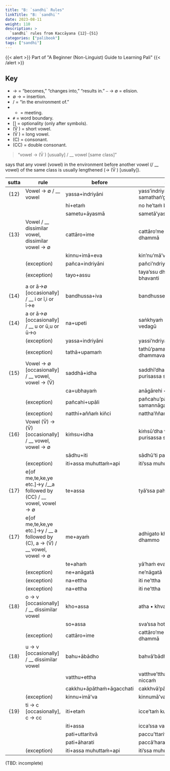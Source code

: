 ```yaml
---
title: "B: `sandhi` Rules"
linkTitle: "B: `sandhi`"
date: 2023-08-11
weight: 110
description: >
  `sandhi` rules from Kaccāyana {12}-{51}
categories: ["palibook"]
tags: ["sandhi"]
---
```


{{< alert >}}
Part of "A Beginner (Non-Linguist) Guide to Learning Pali"
{{< /alert >}}

## Key

* → = “becomes,” “changes into,” “results in.” ⎯ → ∅ = elision.
* ∅ → = insertion.
* / = “in the environment of.”
* + = meeting.
* `#` = word boundary.
* [] = optionality (only after symbols).
* (V̆ ) = short vowel.
* (V̄ ) = long vowel.
* (C) = consonant.
* (CC) = double consonant.

> “vowel → (V̄ ) [usually] / __ vowel [same class]”

says that any vowel (vowel) in the environment before another vowel (/ __ vowel) of the same class is usually lengthened (→ (V̄ ) [usually]).

| sutta | rule | before | after |
| :-: | --- | --- | --- |
| {12} | Vowel → ∅ / __ vowel | yassa+indriyāni | yass’indriyāni samathaṅ’gatāni |
| | | hi+etaṁ | no he’taṁ bhante |
| | | sametu+āyasmā | sametā’yasmā saṁghena |
| {13} | Vowel / __ dissimilar vowel, dissimilar vowel → ∅ | cattāro+ime | cattāro’me bhikkhave dhammā |
| | | kinnu+imā+eva | kinʼnu’mā’va samaṇiyo |
| | (exception) | pañca+indriyāni | pañci’ndriyāni |
| | (exception) | tayo+assu | taya’ssu dhammā jahitā bhavanti |
| {14} | a or ā→∅ [occasionally] / __ i or ī,i or ī→e | bandhussa+iva | bandhusse’va samāgamo |
| {14} | a or ā→∅ [occasionally] / __ u or ū,u or ū→o | na+upeti | saṅkhyaṁ • no’peti vedagū |
| | (exception) | yassa+indriyāni | yassi’ndriyāni |
| | (exception) | tathā+upamaṁ | tathū’pamaṁ dhammavaraṁ adesayi |
| {15} | Vowel → ∅ [occasionally] / __ vowel, vowel → (V̄) | saddhā+idha | saddhī’dha vittaṁ purisassa seṭṭhaṁ |
| | | ca+ubhayaṁ | anāgārehi •cū’bhayaṁ |
| | (exception) | pañcahi+upāli | pañcahu’pāli aṅgehi samannāgato |
| | (exception) | natthi+aññaṁ kiñci | nattha’ññaṁ kiñci |
| {16} | Vowel (V̆) → (V̄) [occasionally] / __ vowel, vowel → ∅ | kiṁsu+idha | kiṁsū’dha vittaṁ purisassa seṭṭhaṁ |
| | | sādhu+iti | sādhū’ti paṭissuṇitvā |
| | (exception) | iti+assa muhuttaṁ+api | iti’ssa muhuttam’pi |
| {17} | e[of me,te,ke,ye etc.]→y /__a followed by (CC) / __ vowel, vowel → ∅ | te+assa | tyā’ssa pahīnā honti |
| {17} | e[of me,te,ke,ye etc.]→y / __ a followed by (C), a → (V̄) / __ vowel, vowel → ∅ | me+ayaṁ | adhigato kho • myā’yaṁ dhammo |
| | | te+ahaṁ | yā’haṁ evaṁ vadeyyaṁ |
| | (exception) | ne+anāgatā | ne’nāgatā |
| | (exception) | na+ettha | iti ne’ttha |
| | (exception) | na+ettha | iti ne’ttha |
| {18} | o → v [occasionally] / __ dissimilar vowel | kho+assa | atha • khva’ssa |
| | | so+assa | sva’ssa hoti |
| | (exception) | cattāro+ime  | cattāro’me bhikkhave dhammā |
| {18} | u → v [occasionally] / __ dissimilar vowel | bahu+ābādho | bahvā’bādho |
| | | vatthu+ettha | vatthve’ttha vihitaṁ niccaṁ |
| | | cakkhu+āpāthaṁ+āgacchati | cakkhvā’pātha’māgacchati |
| | (exception) | kinnu+imā’va | kinnumā’va samaṇiyo |
| {19} | ti → c [occasionally], c → cc | iti+etaṁ | icce’taṁ kusalaṁ |
| | | iti+assa | icca’ssa vacanīyaṁ |
| | | pati+uttaritvā | paccu’ttaritvā |
| | | pati+āharati | paccā’harati |
| | (exception) | iti+assa muhuttaṁ+api | iti’ssa muhuttam’pi |

(TBD: incomplete)
